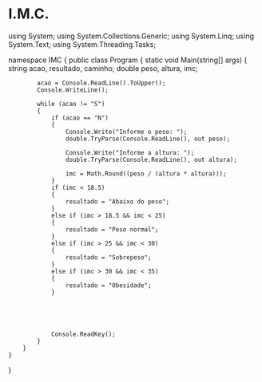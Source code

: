 # I.M.C.

using System;
using System.Collections.Generic;
using System.Linq;
using System.Text;
using System.Threading.Tasks;

namespace IMC
{
    public class Program
    {
        static void Main(string[] args)
        {
            string acao, resultado, caminho;
            double peso, altura, imc;

            acao = Console.ReadLine().ToUpper();
            Console.WriteLine();

            while (acao != "S")
            {
                if (acao == "N")
                {
                    Console.Write("Informe o peso: ");
                    double.TryParse(Console.ReadLine(), out peso);

                    Console.Write("Informe a altura: ");
                    double.TryParse(Console.ReadLine(), out altura);

                    imc = Math.Round((peso / (altura * altura)));
                }
                if (imc < 18.5)
                {
                    resultado = "Abaixo do peso";
                }
                else if (imc > 18.5 && imc < 25)
                {
                    resultado = "Peso normal";
                }
                else if (imc > 25 && imc < 30)
                {
                    resultado = "Sobrepeso";
                }
                else if (imc > 30 && imc < 35)
                {
                    resultado = "Obesidade";
                }





                Console.ReadKey();
            }
        }
    }
}

